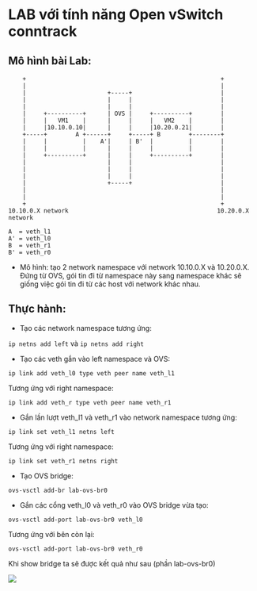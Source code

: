 # LAB với tính năng Open vSwitch conntrack

## Mô hình bài Lab:

```
    +                                                       +
    |                                                       |
    |                       +-----+                         |
    |                       |     |                         |
    |                       |     |                         |
    |     +----------+      | OVS |     +----------+        |
    |     |   VM1    |      |     |     |   VM2    |        |
    |     |10.10.0.10|      |     |     |10.20.0.21|        |
    +-----+        A +------+     +-----+ B        +--------+
    |     |          |    A'|     | B'  |          |        |
    |     |          |      |     |     |          |        |
    |     +----------+      |     |     +----------+        |
    |                       |     |                         |
    |                       |     |                         |
    |                       |     |                         |
    |                       +-----+                         |
    |                                                       |
    |                                                       |
    +                                                       +
10.10.0.X network                                          10.20.0.X network

A  = veth_l1
A' = veth_l0
B  = veth_r1
B' = veth_r0

```

- Mô hình: tạo 2 network namespace với network 10.10.0.X và 10.20.0.X. Đứng từ OVS, gói tin đi từ namespace này sang namespace khác sẽ giống việc gói tin đi từ các host với network khác nhau.

## Thực hành:

- Tạo các network namespace tương ứng:

```ip netns add left``` và ```ip netns add right```

- Tạo các veth gắn vào left namespace và OVS:

```ip link add veth_l0 type veth peer name veth_l1```

Tương ứng với right namespace:

```ip link add veth_r type veth peer name veth_r1```

- Gắn lần lượt veth_l1 và veth_r1 vào network namespace tương ứng:

```ip link set veth_l1 netns left``` 

Tương ứng với right namespace:

```ip link set veth_r1 netns right```

- Tạo OVS bridge:

```ovs-vsctl add-br lab-ovs-br0```

- Gắn các cổng veth_l0 và veth_r0 vào OVS bridge vừa tạo:

```ovs-vsctl add-port lab-ovs-br0 veth_l0```

Tương ứng với bên còn lại:

```ovs-vsctl add-port lab-ovs-br0 veth_r0```

Khi show bridge ta sẽ được kết quả như sau (phần lab-ovs-br0)

![](../images/lab/ovs-conntrack/result-add-veth.png)


